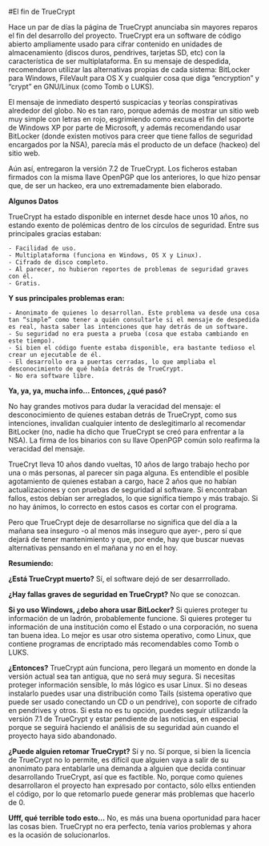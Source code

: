 
#El fin de TrueCrypt

Hace un par de días la página de TrueCrypt anunciaba sin mayores reparos el fin del desarrollo del proyecto. TrueCrypt era un software de código abierto ampliamente usado para cifrar contenido en unidades de almacenamiento (discos duros, pendrives, tarjetas SD, etc) con la característica de ser multiplataforma. En su mensaje de despedida, recomendaron utilizar las alternativas propias de cada sistema: BitLocker para Windows, FileVault para OS X y cualquier cosa que diga “encryption” y “crypt” en GNU/Linux (como Tomb o LUKS).

El mensaje de inmediato despertó suspicacias y teorías conspirativas alrededor del globo. No es tan raro, porque además de mostrar un sitio web muy simple con letras en rojo, esgrimiendo como excusa el fin del soporte de Windows XP por parte de Microsoft, y además recomendando usar BitLocker (donde existen motivos para creer que tiene fallos de seguridad encargados por la NSA), parecía más el producto de un deface (hackeo) del sitio web.

Aún así, entregaron la versión 7.2 de TrueCrypt. Los ficheros estaban firmados con la misma llave OpenPGP que los anteriores, lo que hizo pensar que, de ser un hackeo, era uno extremadamente bien elaborado.

**Algunos Datos**

TrueCrypt ha estado disponible en internet desde hace unos 10 años, no estando exento de polémicas dentro de los círculos de seguridad. Entre sus principales gracias estaban:

    - Facilidad de uso.
    - Multiplataforma (funciona en Windows, OS X y Linux).
    - Cifrado de disco completo.
    - Al parecer, no hubieron reportes de problemas de seguridad graves con él.
    - Gratis.

**Y sus principales problemas eran:**

    - Anonimato de quienes lo desarrollan. Este problema va desde una cosa tan “simple” como tener a quién consultarle si el mensaje de despedida es real, hasta saber las intenciones que hay detrás de un software.
    - Su seguridad no era puesta a prueba (cosa que estaba cambiando en este tiempo).
    - Si bien el código fuente estaba disponible, era bastante tedioso el crear un ejecutable de él.
    - El desarrollo era a puertas cerradas, lo que ampliaba el desconocimiento de qué había detrás de TrueCrypt.
    - No era software libre.

**Ya, ya, ya, mucha info… Entonces, ¿qué pasó?**

No hay grandes motivos para dudar la veracidad del mensaje: el desconocimiento de quienes estaban detrás de TrueCrypt, como sus intenciones, invalidan cualquier intento de deslegitimarlo al recomendar BitLocker (no, nadie ha dicho que TrueCrypt se creó para enfrentar a la NSA). La firma de los binarios con su llave OpenPGP común solo reafirma la veracidad del mensaje.

TrueCryt lleva 10 años dando vueltas, 10 años de largo trabajo hecho por una o más personas, al parecer sin paga alguna. Es entendible el posible agotamiento de quienes estaban a cargo, hace 2 años que no habían actualizaciones y con pruebas de seguridad al software. Si encontraban fallos, estos debían ser arreglados, lo que significa tiempo y más trabajo. Si no hay ánimos, lo correcto en estos casos es cortar con el programa.

Pero que TrueCrypt deje de desarrollarse no significa que del día a la mañana sea inseguro -o al menos más inseguro que ayer-, pero sí que dejará de tener mantenimiento y que, por ende, hay que buscar nuevas alternativas pensando en el mañana y no en el hoy.

**Resumiendo:**

**¿Está TrueCrypt muerto?**
Sí, el software dejó de ser desarrrollado.

**¿Hay fallas graves de seguridad en TrueCrypt?**
No que se conozcan.

**Si yo uso Windows, ¿debo ahora usar BitLocker?**
Si quieres proteger tu información de un ladrón, probablemente funcione. Si quieres proteger tu información de una institución como el Estado o una corporación, no suena tan buena idea. Lo mejor es usar otro sistema operativo, como Linux, que contiene programas de encriptado más recomendables como Tomb o LUKS.

**¿Entonces?**
TrueCrypt aún funciona, pero llegará un momento en donde la versión actual sea tan antigua, que no será muy segura. Si necesitas proteger información sensible, lo más lógico es usar Linux. Si no deseas instalarlo puedes usar una distribución como Tails (sistema operativo que puede ser usado conectando un CD o un pendrive), con soporte de cifrado en pendrives y otros. Si esta no es tu opción, puedes seguir utilizando la versión 7.1 de TrueCrypt y estar pendiente de las noticias, en especial porque se seguirá haciendo el análisis de su seguridad aún cuando el proyecto haya sido abandonado.

**¿Puede alguien retomar TrueCrypt?**
Sí y no. Sí porque, si bien la licencia de TrueCrypt no lo permite, es difícil que alguien vaya a salir de su anonimato para entablarle una demanda a alguien que decida continuar desarrollando TrueCrypt, así que es factible. No, porque como  quienes desarrollaron el proyecto han expresado por contacto, sólo ellxs entienden el código, por lo que retomarlo puede generar más problemas que hacerlo de 0.

**Ufff, qué terrible todo esto…**
No, es más una buena oportunidad para hacer las cosas bien. TrueCrypt no era perfecto, tenía varios problemas y ahora es la ocasión de solucionarlos.
